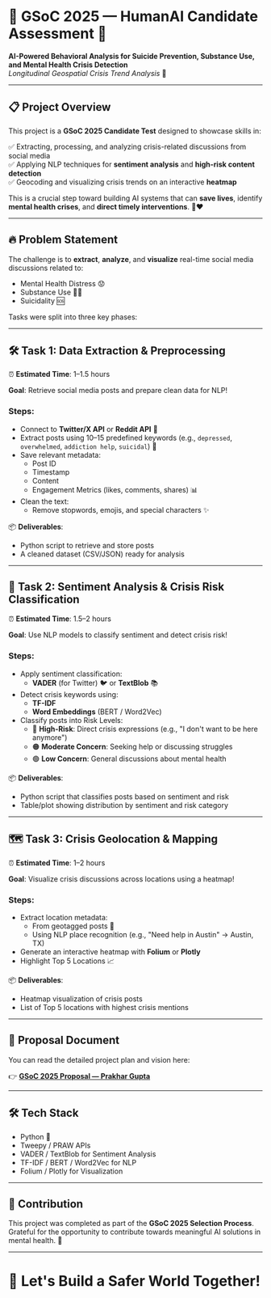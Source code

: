 # 🌟 GSoC 2025 — HumanAI Candidate Assessment 🌟
**AI-Powered Behavioral Analysis for Suicide Prevention, Substance Use, and Mental Health Crisis Detection**  
*Longitudinal Geospatial Crisis Trend Analysis* 🚀

---

## 📋 Project Overview

This project is a **GSoC 2025 Candidate Test** designed to showcase skills in:

✅ Extracting, processing, and analyzing crisis-related discussions from social media  
✅ Applying NLP techniques for **sentiment analysis** and **high-risk content detection**  
✅ Geocoding and visualizing crisis trends on an interactive **heatmap**

This is a crucial step toward building AI systems that can **save lives**, identify **mental health crises**, and **direct timely interventions**. 🧠❤️

---

## 🔥 Problem Statement

The challenge is to **extract**, **analyze**, and **visualize** real-time social media discussions related to:

- Mental Health Distress 😟
- Substance Use 🍷🚬
- Suicidality 🆘

Tasks were split into three key phases:

---

## 🛠️ Task 1: Data Extraction & Preprocessing

⏰ **Estimated Time**: 1–1.5 hours

**Goal**: Retrieve social media posts and prepare clean data for NLP!

### Steps:
- Connect to **Twitter/X API** or **Reddit API** 📡
- Extract posts using 10–15 predefined keywords (e.g., `depressed`, `overwhelmed`, `addiction help`, `suicidal`) 🧵
- Save relevant metadata:
  - Post ID
  - Timestamp
  - Content
  - Engagement Metrics (likes, comments, shares) 📊
- Clean the text:
  - Remove stopwords, emojis, and special characters ✨

📦 **Deliverables**:
- Python script to retrieve and store posts
- A cleaned dataset (CSV/JSON) ready for analysis

---

## 💬 Task 2: Sentiment Analysis & Crisis Risk Classification

⏰ **Estimated Time**: 1.5–2 hours

**Goal**: Use NLP models to classify sentiment and detect crisis risk!

### Steps:
- Apply sentiment classification:
  - **VADER** (for Twitter) 🐦 or **TextBlob** 📚
- Detect crisis keywords using:
  - **TF-IDF**
  - **Word Embeddings** (BERT / Word2Vec)
- Classify posts into Risk Levels:
  - 🔴 **High-Risk**: Direct crisis expressions (e.g., "I don't want to be here anymore")
  - 🟠 **Moderate Concern**: Seeking help or discussing struggles
  - 🟢 **Low Concern**: General discussions about mental health

📦 **Deliverables**:
- Python script that classifies posts based on sentiment and risk
- Table/plot showing distribution by sentiment and risk category

---

## 🗺️ Task 3: Crisis Geolocation & Mapping

⏰ **Estimated Time**: 1–2 hours

**Goal**: Visualize crisis discussions across locations using a heatmap!

### Steps:
- Extract location metadata:
  - From geotagged posts 📍
  - Using NLP place recognition (e.g., "Need help in Austin" → Austin, TX)
- Generate an interactive heatmap with **Folium** or **Plotly**
- Highlight Top 5 Locations 📈

📦 **Deliverables**:
- Heatmap visualization of crisis posts
- List of Top 5 locations with highest crisis mentions

---

## 📄 Proposal Document

You can read the detailed project plan and vision here:

👉 [**GSoC 2025 Proposal — Prakhar Gupta**](https://docs.google.com/document/d/1fak3_rfyA8PrAz3lJ76iI4nob8sCmk85h8YGm1Gtoqg/edit?usp=sharing)  

---

## 🛠️ Tech Stack

- Python 🐍
- Tweepy / PRAW APIs
- VADER / TextBlob for Sentiment Analysis
- TF-IDF / BERT / Word2Vec for NLP
- Folium / Plotly for Visualization

---

## 🤝 Contribution

This project was completed as part of the **GSoC 2025 Selection Process**.  
Grateful for the opportunity to contribute towards meaningful AI solutions in mental health. 🙏

---

# 🚀 Let's Build a Safer World Together!
